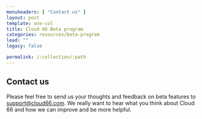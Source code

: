 ```yaml
---
menuheaders: [ "Contact us" ]
layout: post
template: one-col
title: Cloud 66 Beta program
categories: resources/beta-program
lead: ""
legacy: false

permalink: /:collection/:path
---
```



## Contact us

Please feel free to send us your thoughts and feedback on beta features to [support@cloud66.com](mailto:support@cloud66.com). We really want to hear what you think about Cloud 66 and how we can improve and be more helpful.

